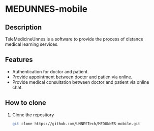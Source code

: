 # MEDUNNES-mobile
## Description
TeleMedicineUnnes is a software to provide the process of distance medical learning services.
## Features
- Authentication for doctor and patient.
- Provide appointment between doctor and patien via online.
- Provide medical consultation between doctor and patient via online chat.
## How to clone
1. Clone the repository
   ```bash
   git clone https://github.com/UNNESTech/MEDUNNES-mobile.git
   ```
